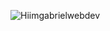 ![Hiimgabrielwebdev](https://user-images.githubusercontent.com/82803058/149646081-bca12bda-24be-4ddc-a171-0d94aa884fdb.png)
